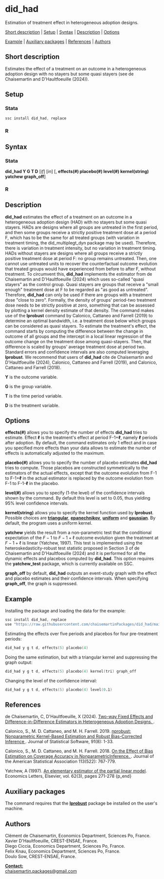 # did_had
Estimation of treatment effect in heterogeneous adoption designs.

[Short description](#Short-description) | [Setup](#Setup) | [Syntax](#Syntax) | [Description](#Description) | [Options](#Options) 

[Example](#Example) | [Auxiliary packages](#Auxiliary-packages) | [References](#References) | [Authors](#Authors)

## Short description

Estimates the effect of a treatment on an outcome in a heterogeneous adoption design with no stayers but some quasi stayers (see de Chaisemartin and D'Haultfoeuille (2024)).

## Setup

### Stata
```s
ssc install did_had, replace
```

### R

## Syntax

### Stata
**did_had Y G T D** [*if*] [*in*] [, **effects(#) placebo(#) level(#) kernel(string) yatchew graph_off**]

### R

## Description

**did_had** estimates the effect of a treatment on an outcome in a heterogeneous adoption design (HAD) with no stayers but some
        quasi stayers. HADs are designs where all groups are untreated in the first period, and then some groups receive a strictly
        positive treatment dose at a period F, which has to be the same for all treated groups (with variation in treatment timing,
        the did_multiplegt_dyn package may be used).  Therefore, there is variation in treatment intensity, but no variation in
        treatment timing.  HADs without stayers are designs where all groups receive a strictly positive treatment dose at period
        F: no group remains untreated. Then, one cannot use untreated units to recover the counterfactual outcome evolution that
        treated groups would have experienced from before to after F, without treatment. To circumvent this, **did_had** implements the
        estimator from de Chaisemartin and D'Haultfoeuille (2024) which uses so-called "quasi stayers" as the control group.  Quasi
        stayers are groups that receive a "small enough" treatment dose at F to be regarded as "as good as untreated".  Therefore,
        **did_had** can only be used if there are groups with a treatment dose "close to zero". Formally, the density of groups'
        period-two treatment dose needs to be strictly positive at zero, something that can be assessed by plotting a kernel
        density estimate of that density.  The command makes use of the **lprobust** command by Calonico, Cattaneo and Farrell (2019)
        to determine an optimal bandwidth, i.e. a treatment dose below which groups can be considered as quasi stayers.  To
        estimate the treatment's effect, the command starts by computing the difference between the change in outcome of all groups
        and the intercept in a local linear regression of the outcome change on the treatment dose among quasi-stayers. Then, that
        difference is scaled by groups' average treatment dose at period two. Standard errors and confidence intervals are also
        computed leveraging **lprobust**.  We recommend that users of **did_had** cite de Chaisemartin and D'Haultfoeuille (2024),
        Calonico, Cattaneo and Farrell (2019), and Calonico, Cattaneo and Farrell (2018).


**Y** is the outcome variable.

**G** is the group variable.

**T** is the time period variable.

**D** is the treatment variable.

## Options

**effects(#)** allows you to specify the number of effects **did_had** tries to estimate. Effect **ℓ** is the treatment's effect at period
        F-1+**ℓ**, namely **ℓ** periods after adoption. By default, the command estimates only 1 effect and in case you specified more
        effects than your data allows to estimate the number of effects is automatically adjusted to the maximum.

**placebo(#)** allows you to specify the number of placebo estimates **did_had** tries to compute. Those placebos are constructed
        symmetrically to the estimators of the actual effects, except that the outcome evolution from F-1 to F-1+**ℓ** in the actual
        estimator is replaced by the outcome evolution from F-1 to F-1-**ℓ** in the placebo.

**level(#)** allows you to specify (1-the level) of the confidence intervals shown by the command. By default this level is set to
        0.05, thus yielding 95% level confidence intervals.

**kernel(string)** allows you to specify the kernel function used by **lprobust**. Possible choices are 
        **<ins>triangular**, **<ins>epanechnikov**, **<ins>uniform** and **<ins>gaussian**.  By default, the program uses a uniform kernel.

**yatchew** yields the result from a non-parametric test that the conditional expectation of the $F-1$ to $F-1+\ell$ outcome evolution given the treatment at $F-1+\ell$ is linear (Yatchew, 1997). This test is implemented using the heteroskedasticity-robust test statistic proposed in Section 3 of de Chaisemartin and D'Haultfoeuille (2024) and it is performed for all the dynamic effects and placebos computed by **did_had**. This option requires the **yatchew_test** package, which is currently available on SSC.
        
**graph_off** by default, **did_had** outputs an event-study graph with the effect and placebo estimates and their confidence intervals. When specifying **graph_off**, the graph is suppressed.

## Example    

Installing the package and loading the data for the example:
```s
ssc install did_had, replace
use "https://raw.githubusercontent.com/chaisemartinPackages/did_had/main/tutorial_data.dta", clear
```

Estimating the effects over five periods and placebos for four pre-treatment periods:      
```s
did_had y g t d, effects(5) placebo(4)
```

Doing the same estimation, but with a triangular kernel and suppressing the graph output:
```s
did_had y g t d, effects(5) placebo(4) kernel(tri) graph_off
```

Changing the level of the confidence interval:
```s
did_had y g t d, effects(5) placebo(4) level(0.1)
```

## References

de Chaisemartin, C, D'Haultfoeuille, X (2024). [Two-way Fixed Effects and Difference-in-Difference Estimators in Heterogeneous Adoption Designs.
](https://papers.ssrn.com/sol3/papers.cfm?abstract_id=4284811).

Calonico, S., M. D. Cattaneo, and M. H. Farrell. 2019. [nprobust: Nonparametric Kernel-Based Estimation and Robust Bias-Corrected Inference
](https://nppackages.github.io/references/Calonico-Cattaneo-Farrell_2019_JSS.pdf). Journal of Statistical Software, 91(8): 1-33.

Calonico, S., M. D. Cattaneo, and M. H. Farrell. 2018. [On the Effect of Bias Estimation on Coverage Accuracy in NonparametricInference.
](https://nppackages.github.io/references/Calonico-Cattaneo-Farrell_2018_JASA.pdf). Journal of the American Statistical Association 113(522): 767-779.

Yatchew, A (1997). [An elementary estimator of the partial linear model](https://doi.org/10.1016/S0165-1765(97)00218-8). Economics Letters, Elsevier, vol. 62(3), pages 271-278
{p_end}

## Auxiliary packages

The command requires that the [**lprobust**](https://github.com/nppackages/nprobust/tree/master) package be installed on the user's machine.

## Authors

Clément de Chaisemartin, Economics Department, Sciences Po, France.  
Xavier D'Haultfoeuille, CREST-ENSAE, France.  
Diego Ciccia, Economics Department, Sciences Po, France.  
Felix Knau, Economics Department, Sciences Po, France.   
Doulo Sow, CREST-ENSAE, France.  

**<ins>Contact:</ins>**  
[chaisemartin.packages@gmail.com](mailto:chaisemartin.packages@gmail.com)

